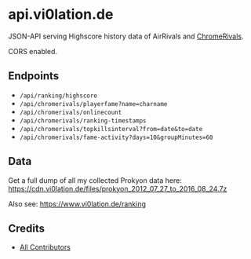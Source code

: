 # api.vi0lation.de

JSON-API serving Highscore history data of AirRivals and [ChromeRivals](https://chromerivals.net).

CORS enabled.

## Endpoints

* `/api/ranking/highscore`
* `/api/chromerivals/playerfame?name=charname`
* `/api/chromerivals/onlinecount`
* `/api/chromerivals/ranking-timestamps`
* `/api/chromerivals/topkillsinterval?from=date&to=date`
* `/api/chromerivals/fame-activity?days=10&groupMinutes=60`

## Data

Get a full dump of all my collected Prokyon data here: https://cdn.vi0lation.de/files/prokyon_2012_07_27_to_2016_08_24.7z

Also see: https://www.vi0lation.de/ranking

## Credits

- [All Contributors][link-contributors]

[link-contributors]: ../../contributors
